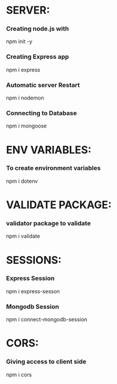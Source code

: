# SERVER: 
###  Creating node.js with               
 npm init -y
###  Creating Express app
 npm i express
###  Automatic server Restart            
 npm i nodemon
###  Connecting to Database              
 npm i mongoose

# ENV VARIABLES:
### To create environment variables     
 npm i dotenv

# VALIDATE PACKAGE:
### validator package to validate       
 npm i validate

# SESSIONS:
### Express Session                     
 npm i express-sesson
### Mongodb Session                     
 npm i connect-mongodb-session

# CORS:
### Giving access to client side        
npm i cors